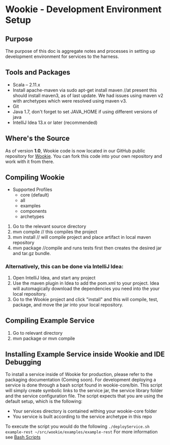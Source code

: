 # Wookie - Development Environment Setup

## Purpose

The purpose of this doc is aggregate notes and processes in setting up development environment for services to
the harness.

## Tools and Packages

* Scala – 2.11.x
* Install apache-maven via sudo apt-get install maven //at present this should install maven3, as of last update.
	We had issues using maven v2 with archetypes which were resolved using maven v3.
* Git
* Java 1.7, don't forget to set JAVA_HOME if using different versions of java
* IntelliJ Idea 13.x or later (recommended)

## Where's the Source

As of version **1.0**, Wookie code is now located in our GitHub public repository for [Wookie](https://github.com/Webtrends/wookie).
You can fork this code into your own repository and work with it from there.

## Compiling Wookie

- Supported Profiles 
	* core (default)
	* all
	* examples
	* components
	* archetypes

1.  Go to the relevant source directory
2.  mvn compile // this compiles the project
3.  mvn install // will compile project and place artifact in local maven repository
3.  mvn package //compile and runs tests first then creates the desired jar and tar.gz bundle.

### Alternatively, this can be done via IntelliJ Idea:

1. Open IntelliJ Idea, and start any project
2. Use the maven plugin in Idea to add the pom.xml to your project.  Idea will automagically download the dependencies
you need into the your local repository.
3. Go to the Wookie project and click "install" and this will compile, test, package, and move the jar into your
local repository.

## Compiling Example Service

1.  Go to relevant directory
2.  mvn package or mvn compile

## Installing Example Service inside Wookie and IDE Debugging

To install a service inside of Wookie for production, please refer to the packaging documentation (Coming soon). For development deploying a service is done through a bash script found in wookie-core/bin. This script will simply create symbolic links to the service jar, the service library folder and the service configuration file. The script expects that you are using the default setup, which is the following:

* Your services directory is contained withing your wookie-core folder
* You service is built according to the service archetype in this repo

To execute the script you would do the following ```./deployService.sh example-rest ~/src/wookie/examples/example-rest```
For more information see [Bash Scripts](../wookie-core/bin/readme.md)

